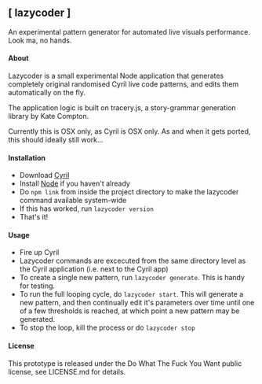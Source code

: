 ## [ lazycoder ]
An experimental pattern generator for automated live visuals performance. Look ma, no hands.

#### About
Lazycoder is a small experimental Node application that generates completely original randomised Cyril live code patterns, and edits them automatically on the fly.

The application logic is built on tracery.js, a story-grammar generation library by Kate Compton.

Currently this is OSX only, as Cyril is OSX only. As and when it gets ported, this should ideally still work...

#### Installation
- Download [Cyril](http://cyrilcode.com)
- Install [Node](https://nodejs.org/en/download/) if you haven't already
- Do `npm link` from inside the project directory to make the lazycoder command available system-wide
- If this has worked, run `lazycoder version`
- That's it!

#### Usage
- Fire up Cyril
- Lazycoder commands are excecuted from the same directory level as the Cyril application (i.e. next to the Cyril app)
- To create a single new pattern, run `lazycoder generate`. This is handy for testing.
- To run the full looping cycle, do `lazycoder start`. This will generate a new pattern, and then continually edit it's parameters over time until one of a few thresholds is reached, at which point a new pattern may be generated.
- To stop the loop, kill the process or do `lazycoder stop`

#### License
This prototype is released under the Do What The Fuck You Want public license, see LICENSE.md for details.
